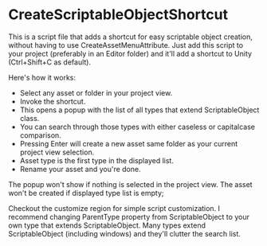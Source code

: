 # CreateScriptableObjectShortcut
This is a script file that adds a shortcut for easy scriptable object creation, without having to use CreateAssetMenuAttribute.
Just add this script to your project (preferably in an Editor folder) and it'll add a shortcut to Unity (Ctrl+Shift+C as default).

Here's how it works:
- Select any asset or folder in your project view.
- Invoke the shortcut.
- This opens a popup with the list of all types that extend ScriptableObject class. 
- You can search through those types with either caseless or capitalcase comparison.
- Pressing Enter will create a new asset same folder as your current project view selection.
- Asset type is the first type in the displayed list.
- Rename your asset and you're done.

The popup won't show if nothing is selected in the project view.
The asset won't be created if displayed type list is empty;

Checkout the customize region for simple script customization.
I recommend changing ParentType property from ScriptableObject to your own type that extends ScriptableObject.
Many types extend ScriptableObject (including windows) and they'll clutter the search list.
